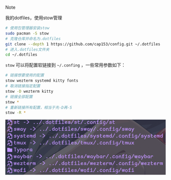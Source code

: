 > [!NOTE]
> 我的dotfiles，使用stow管理

```bash
# 使用包管理器安装stow
sudo pacman -S stow
# 克隆仓库并命名为.dotfiles
git clone --depth 1 https://github.com/cap153/config.git ~/.dotfiles
# 进入.dotfiles文件夹
cd ~/.dotfiles
```

`stow` 可以将配置软链接到 `~/.confing` ，一些常用参数如下：

```bash
# 链接想要使用的配置
stow wezterm systemd kitty fonts
# 取消链接指定配置
stow -D wezterm kitty
# 链接全部配置
stow *
# 重新链接所有配置，相当于先-D再-S
stow -R *
```

![链接后的效果](README.assets/链接后的效果.png)

